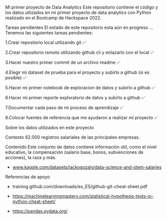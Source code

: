 Mi primer proyecto de Data Analytics
Este repositorio contiene el código y los datos utlizados en mi primer proyecto de data analytics con Python realizado en el Bootcamp de Hackspace 2022.

Tareas pendientes
El estado de este repositorio esta aún en progreso ... Tenemos las siguientes tareas pendientes:

1.Crear repositorio local utilizando git ✅ 

2.Crear repositorio remoto utilizando github cli y enlazarlo con el local ✅

3.Hacer nuestro primer commit de un archivo readme ✅ 

4.Elegir mi dataset de prueba para el proyecto y subirlo a github (si es posible) ✅ 

5.Hacer mi primer notebook de exploracion de datos y subirlo a github ✅ 

6.Hacer mi primer reporte exploratorio de datos y subirlo a github ✅ 

7.Documentar cada paso de mi proceso de aprendizaje ✅ 

8.Colocar fuentes de referencia que me ayudaron a realizar mi proyecto ✅

Sobre los datos utilizados en este proyecto

Contexto
62.000 registros salariales de las principales empresas.

Contenido
Este conjunto de datos contiene información útil, como el nivel educativo, la compensación (salario base, bonos, subvenciones de acciones), la raza y más.

* www.kaggle.com/datasets/jackogozaly/data-science-and-stem-salaries


Referencias de apoyo

* training.github.com/downloads/es_ES/github-git-cheat-sheet.pdf

* https://machinelearningmastery.com/statistical-hypothesis-tests-in-python-cheat-sheet/

* https://pandas.pydata.org/